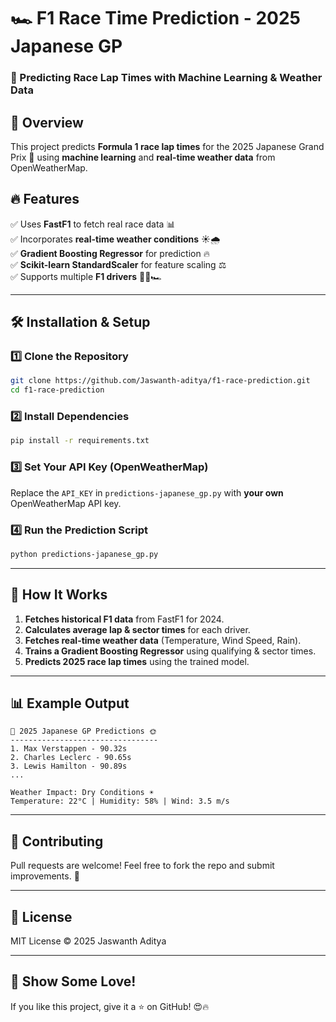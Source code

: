 # 🏎️ F1 Race Time Prediction - 2025 Japanese GP

### 🚀 Predicting Race Lap Times with Machine Learning & Weather Data

## 📌 Overview
This project predicts **Formula 1 race lap times** for the 2025 Japanese Grand Prix 🏁 using **machine learning** and **real-time weather data** from OpenWeatherMap.

## 🔥 Features
✅ Uses **FastF1** to fetch real race data 📊  
✅ Incorporates **real-time weather conditions** ☀️🌧️  
✅ **Gradient Boosting Regressor** for prediction 🔥  
✅ **Scikit-learn StandardScaler** for feature scaling ⚖️  
✅ Supports multiple **F1 drivers** 👨‍🔧🏎️  

---

## 🛠️ Installation & Setup
### 1️⃣ Clone the Repository
```sh
git clone https://github.com/Jaswanth-aditya/f1-race-prediction.git
cd f1-race-prediction
```
### 2️⃣ Install Dependencies
```sh
pip install -r requirements.txt
```
### 3️⃣ Set Your API Key (OpenWeatherMap)
Replace the `API_KEY` in `predictions-japanese_gp.py` with **your own** OpenWeatherMap API key.

### 4️⃣ Run the Prediction Script
```sh
python predictions-japanese_gp.py
```

---

## 🧠 How It Works
1. **Fetches historical F1 data** from FastF1 for 2024.
2. **Calculates average lap & sector times** for each driver.
3. **Fetches real-time weather data** (Temperature, Wind Speed, Rain).
4. **Trains a Gradient Boosting Regressor** using qualifying & sector times.
5. **Predicts 2025 race lap times** using the trained model.

---

## 📊 Example Output
```
🏁 2025 Japanese GP Predictions 🌞
---------------------------------
1. Max Verstappen - 90.32s
2. Charles Leclerc - 90.65s
3. Lewis Hamilton - 90.89s
...

Weather Impact: Dry Conditions ☀️
Temperature: 22°C | Humidity: 58% | Wind: 3.5 m/s
```

---

## 🤝 Contributing
Pull requests are welcome! Feel free to fork the repo and submit improvements. 🚀

---

## 📜 License
MIT License © 2025 Jaswanth Aditya

---

## 🌟 Show Some Love!
If you like this project, give it a ⭐ on GitHub! 😍🔥

